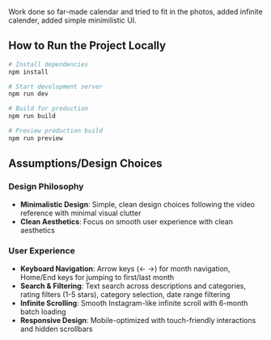 Work done so far-made calendar and tried to fit in the photos,
added infinite calender,
added simple minimilistic UI.

## How to Run the Project Locally

```bash
# Install dependencies
npm install

# Start development server
npm run dev

# Build for production
npm run build

# Preview production build
npm run preview
```

## Assumptions/Design Choices

### **Design Philosophy**
- **Minimalistic Design**: Simple, clean design choices following the video reference with minimal visual clutter
- **Clean Aesthetics**: Focus on smooth user experience with clean aesthetics

### **User Experience**
- **Keyboard Navigation**: Arrow keys (← →) for month navigation, Home/End keys for jumping to first/last month
- **Search & Filtering**: Text search across descriptions and categories, rating filters (1-5 stars), category selection, date range filtering
- **Infinite Scrolling**: Smooth Instagram-like infinite scroll with 6-month batch loading
- **Responsive Design**: Mobile-optimized with touch-friendly interactions and hidden scrollbars

